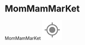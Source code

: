 # MomMamMarKet
MomMamMarKet
![alt tag](https://raw.githubusercontent.com/attrib1/MomMamMarKet/master/app/src/main/res/drawable/ic_action_location_found_dark.png)
